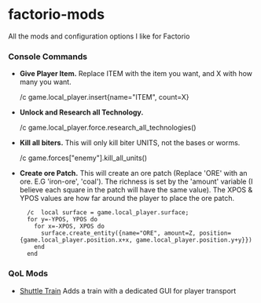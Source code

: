 # factorio-mods
All the mods and configuration options I like for Factorio


### Console Commands

- **Give Player Item.** Replace ITEM with the item you want, and X with how many you want.

  /c game.local_player.insert{name="ITEM", count=X}  
  
- **Unlock and Research all Technology.** 

  /c game.local_player.force.research_all_technologies() 

- **Kill all biters.** This will only kill biter UNITS, not the bases or  worms. 

  /c game.forces["enemy"].kill_all_units() 
  
- **Create ore Patch.** This will create an ore patch (Replace 'ORE' with an ore. E.G 'iron-ore', 'coal'). The richness is set by the 'amount' variable (I believe each square in the patch will have the same value). The XPOS &amp; YPOS values are how far around the player to place the ore patch. 

        /c  local surface = game.local_player.surface;
        for y=-YPOS, YPOS do
          for x=-XPOS, XPOS do
            surface.create_entity({name="ORE", amount=Z, position={game.local_player.position.x+x, game.local_player.position.y+y}})
          end
        end


### QoL Mods

- [Shuttle Train](http://www.factoriomods.com/mods/shuttle-train)
  Adds a train with a dedicated GUI for player transport


